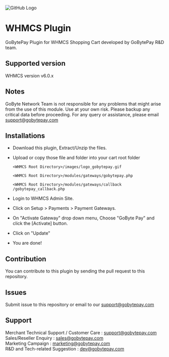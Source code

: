 
![GitHub Logo](https://raw.githubusercontent.com/gobytecoin/gobyte/master/share/pixmaps/gobyte128.png "GoBytePay")

WHMCS Plugin
===============

GoBytePay Plugin for WHMCS Shopping Cart developed by GoBytePay R&D team.


Supported version
-----------------

WHMCS version v6.0.x


Notes
-----

GoByte Network Team is not responsible for any problems that might arise from the use of this module.
Use at your own risk. Please backup any critical data before proceeding. For any query or
assistance, please email support@gobytepay.com


Installations
-------------

- Download this plugin, Extract/Unzip the files.

- Upload or copy those file and folder into your cart root folder

  `<WHMCS Root Directory>/images/logo_gobytepay.gif`

  `<WHMCS Root Directory>/modules/gateways/gobytepay.php`

  `<WHMCS Root Directory>/modules/gateways/callback /gobytepay_callback.php`

- Login to WHMCS Admin Site.

- Click on Setup > Payments > Payment Gateways.

- On "Activate Gateway" drop down menu, Choose "GoByte Pay" and click the [Activate] button.

- Click on "Update"

- You are done!


Contribution
------------

You can contribute to this plugin by sending the pull request to this repository.


Issues
------------

Submit issue to this repository or email to our support@gobytepay.com

Support
-------

Merchant Technical Support / Customer Care : support@gobytepay.com <br>
Sales/Reseller Enquiry : sales@gobytepay.com <br>
Marketing Campaign : marketing@gobytepay.com <br>
R&D and Tech-related Suggestion : dev@gobytepay.com <br>

